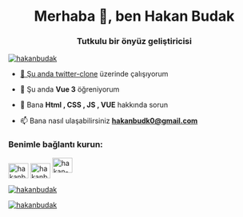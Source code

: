 <h1 align="center">Merhaba 👋, ben Hakan Budak</h1>
<h3 align="center">Tutkulu bir önyüz geliştiricisi</h3>

<p align="left"> <a href="https ://github.com/ryo-ma/github-profile-trophy"><img src="https://github-profile-trophy.vercel.app/?username=hakanbudak" alt="hakanbudak" /></p>

- 🔭 Şu anda [twitter-clone](https://github.com/hakanbudak/twitter-clone) üzerinde çalışıyorum

- 🌱 Şu anda **Vue 3** öğreniyorum

- 💬 Bana **Html , CSS , JS , VUE** hakkında sorun

- 📫 Bana nasıl ulaşabilirsiniz **hakanbudk0@gmail.com**

<h3 align="left">Benimle bağlantı kurun:</h3>
<p align=" sol">
<a href="https://codepen.io/hakanbudak" target="blank"><img align="center" src="https://raw.githubusercontent.com/rahuldkjain/github-profile-readme-generator /master/src/images/icons/Social/codepen.svg" alt="hakanbudak" height="30" width="40" /></a>
<a href="https://dev.to/hakanbudak " target="blank"><img align="center" src="https://raw.githubusercontent.com/rahuldkjain/github-profile-readme-generator/master/src/images/icons/Social/devto.svg " alt="hakanbudak" height="30" width="40" /></a>
<a href="https://linkedin.com/in/hakan-budak-7ab3071b5/" target="blank"><img hizala ="merkez" src="https://raw.githubusercontent.com/rahuldkjain/github-profile-readme-generator/master/src/images/icons/Social/linked-in-alt.svg" alt="hakan-budak" height="30" width="40" />
</p>

<p> <img align="center" src="https://github-readme-stats.vercel.app/api?username=hakanbudak&show_icons=true&theme=dark&locale=en" alt="hakanbudak" /></ p>

<p><img align="center" src="https://github-readme-streak-stats.herokuapp.com/?user=hakanbudak&theme=dark" alt="hakanbudak" /></p>
